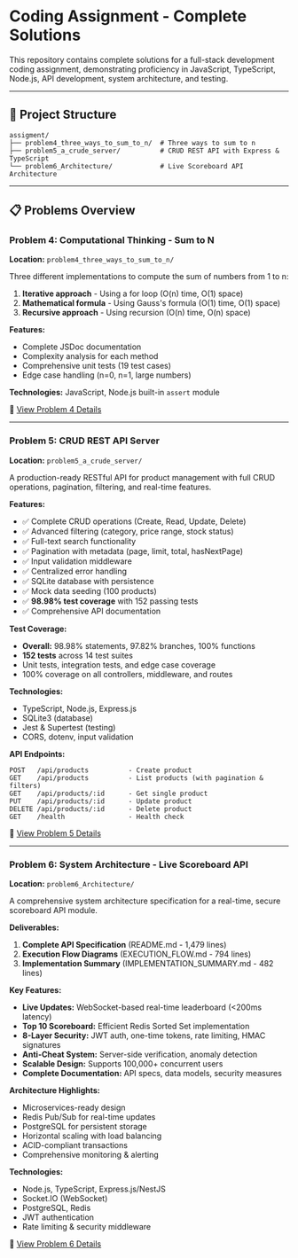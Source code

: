 # Coding Assignment - Complete Solutions

This repository contains complete solutions for a full-stack development coding assignment, demonstrating proficiency in JavaScript, TypeScript, Node.js, API development, system architecture, and testing.

---

## 📁 Project Structure

```
assigment/
├── problem4_three_ways_to_sum_to_n/  # Three ways to sum to n
├── problem5_a_crude_server/          # CRUD REST API with Express & TypeScript
└── problem6_Architecture/            # Live Scoreboard API Architecture
```

---

## 📋 Problems Overview

### Problem 4: Computational Thinking - Sum to N
**Location:** `problem4_three_ways_to_sum_to_n/`

Three different implementations to compute the sum of numbers from 1 to n:
1. **Iterative approach** - Using a for loop (O(n) time, O(1) space)
2. **Mathematical formula** - Using Gauss's formula (O(1) time, O(1) space)
3. **Recursive approach** - Using recursion (O(n) time, O(n) space)

**Features:**
- Complete JSDoc documentation
- Complexity analysis for each method
- Comprehensive unit tests (19 test cases)
- Edge case handling (n=0, n=1, large numbers)

**Technologies:** JavaScript, Node.js built-in `assert` module

📖 [View Problem 4 Details](problem4_three_ways_to_sum_to_n/README.md)

---

### Problem 5: CRUD REST API Server
**Location:** `problem5_a_crude_server/`

A production-ready RESTful API for product management with full CRUD operations, pagination, filtering, and real-time features.

**Features:**
- ✅ Complete CRUD operations (Create, Read, Update, Delete)
- ✅ Advanced filtering (category, price range, stock status)
- ✅ Full-text search functionality
- ✅ Pagination with metadata (page, limit, total, hasNextPage)
- ✅ Input validation middleware
- ✅ Centralized error handling
- ✅ SQLite database with persistence
- ✅ Mock data seeding (100 products)
- ✅ **98.98% test coverage** with 152 passing tests
- ✅ Comprehensive API documentation

**Test Coverage:**
- **Overall:** 98.98% statements, 97.82% branches, 100% functions
- **152 tests** across 14 test suites
- Unit tests, integration tests, and edge case coverage
- 100% coverage on all controllers, middleware, and routes

**Technologies:** 
- TypeScript, Node.js, Express.js
- SQLite3 (database)
- Jest & Supertest (testing)
- CORS, dotenv, input validation

**API Endpoints:**
```
POST   /api/products          - Create product
GET    /api/products          - List products (with pagination & filters)
GET    /api/products/:id      - Get single product
PUT    /api/products/:id      - Update product
DELETE /api/products/:id      - Delete product
GET    /health                - Health check
```

📖 [View Problem 5 Details](problem5_a_crude_server/README.md)

---

### Problem 6: System Architecture - Live Scoreboard API
**Location:** `problem6_Architecture/`

A comprehensive system architecture specification for a real-time, secure scoreboard API module.

**Deliverables:**
1. **Complete API Specification** (README.md - 1,479 lines)
2. **Execution Flow Diagrams** (EXECUTION_FLOW.md - 794 lines)
3. **Implementation Summary** (IMPLEMENTATION_SUMMARY.md - 482 lines)

**Key Features:**
- **Live Updates:** WebSocket-based real-time leaderboard (<200ms latency)
- **Top 10 Scoreboard:** Efficient Redis Sorted Set implementation
- **8-Layer Security:** JWT auth, one-time tokens, rate limiting, HMAC signatures
- **Anti-Cheat System:** Server-side verification, anomaly detection
- **Scalable Design:** Supports 100,000+ concurrent users
- **Complete Documentation:** API specs, data models, security measures

**Architecture Highlights:**
- Microservices-ready design
- Redis Pub/Sub for real-time updates
- PostgreSQL for persistent storage
- Horizontal scaling with load balancing
- ACID-compliant transactions
- Comprehensive monitoring & alerting

**Technologies:** 
- Node.js, TypeScript, Express.js/NestJS
- Socket.IO (WebSocket)
- PostgreSQL, Redis
- JWT authentication
- Rate limiting & security middleware

📖 [View Problem 6 Details](problem6_Architecture/README.md)
